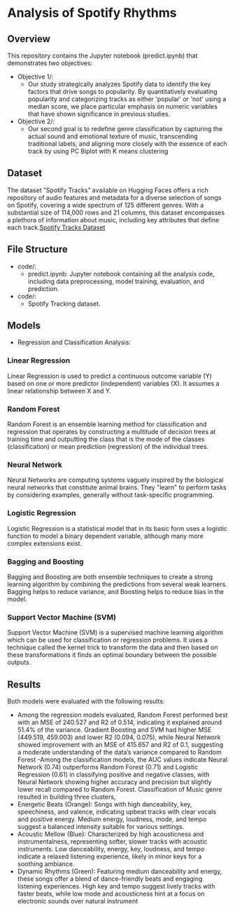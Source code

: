 # Analysis of Spotify Rhythms

## Overview
This repository contains the Jupyter notebook (predict.ipynb) that demonstrates two objectives:
- Objective 1/:
    - Our study strategically analyzes Spotify data to identify the key factors that drive songs to popularity. By quantitatively evaluating popularity and categorizing tracks as either 'popular' or 'not' using a median score, we place particular emphasis on numeric variables that have shown significance in previous studies.
- Objective 2/:
    - Our second goal is to redefine genre classification by capturing the actual sound and emotional texture of music, transcending traditional labels, and aligning more closely with the essence of each track by using PC Biplot with K means clustering 

## Dataset
The dataset ”Spotify Tracks” available on Hugging Faces offers a rich repository of audio
features and metadata for a diverse selection of songs on Spotify, covering a wide spectrum of 125 different
genres. With a substantial size of 114,000 rows and 21 columns, this dataset encompasses a plethora of
information about music, including key attributes that define each track.[Spotify Tracks Dataset](https://huggingface.co/datasets/maharshipandya/spotify-tracks-dataset)


## File Structure
- code/:
  - predict.ipynb: Jupyter notebook containing all the analysis code, including data preprocessing, model training, evaluation, and prediction.
- code/:
  - Spotify Tracking dataset.

## Models
- Regression and  Classification Analysis:
   

### Linear Regression
Linear Regression is used to predict a continuous outcome variable (Y) based on one or more predictor (independent) variables (X). It assumes a linear relationship between X and Y.

### Random Forest
Random Forest is an ensemble learning method for classification and regression that operates by constructing a multitude of decision trees at training time and outputting the class that is the mode of the classes (classification) or mean prediction (regression) of the individual trees.

### Neural Network
Neural Networks are computing systems vaguely inspired by the biological neural networks that constitute animal brains. They "learn" to perform tasks by considering examples, generally without task-specific programming.

### Logistic Regression
Logistic Regression is a statistical model that in its basic form uses a logistic function to model a binary dependent variable, although many more complex extensions exist.

### Bagging and Boosting
Bagging and Boosting are both ensemble techniques to create a strong learning algorithm by combining the predictions from several weak learners. Bagging helps to reduce variance, and Boosting helps to reduce bias in the model.

### Support Vector Machine (SVM)
Support Vector Machine (SVM) is a supervised machine learning algorithm which can be used for classification or regression problems. It uses a technique called the kernel trick to transform the data and then based on these transformations it finds an optimal boundary between the possible outputs.

## Results
Both models were evaluated with the following results:
- Among the regression models evaluated, Random Forest performed best with an MSE of 240.527 and R2 of 0.514, indicating it explained around 51.4% of the variance. Gradient Boosting and SVM had higher MSE (449.519, 459.003) and lower R2 (0.094, 0.075), while Neural Network showed improvement with an MSE of 415.657 and R2 of 0.1, suggesting a moderate understanding of the data’s variance compared to Random Forest
-Among the classification models, the AUC values indicate Neural Network (0.74) outperforms Random Forest (0.71) and Logistic Regression (0.61) in classifying positive and negative classes, with Neural Network showing higher accuracy and precision but slightly lower recall compared to Random Forest.
Classification of Music genre resulted in building three clusters,
- Energetic Beats (Orange): Songs with high danceability, key, speechiness, and valence, indicating upbeat tracks with clear vocals and positive energy. Medium energy, loudness, mode, and tempo suggest a balanced intensity suitable for various settings.
- Acoustic Mellow (Blue): Characterized by high acousticness and instrumentalness, representing softer, slower tracks with acoustic instruments. Low danceability, energy, key, loudness, and tempo indicate a relaxed listening experience, likely in minor keys for a soothing ambiance.
- Dynamic Rhythms (Green): Featuring medium danceability and energy, these songs offer a blend of dance-friendly beats and engaging listening experiences. High key and tempo suggest lively tracks with faster beats, while low mode and acousticness hint at a focus on electronic sounds over natural instrument



